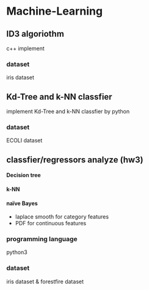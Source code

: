 # Machine-Learning

## ID3 algoriothm
c++ implement
### dataset
iris dataset

## Kd-Tree and k-NN classfier
implement Kd-Tree and k-NN classfier by python
### dataset
ECOLI dataset

## classfier/regressors analyze (hw3)
#### Decision tree
#### k-NN
#### naïve Bayes
  * laplace smooth for category features
  * PDF for continuous features

### programming language
python3
### dataset
iris dataset & forestfire dataset
